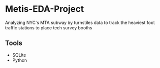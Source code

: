 # Metis-EDA-Project
Analyzing NYC's MTA subway by turnstiles data to track the heaviest foot traffic stations to place tech survey booths 

## Tools
  - SQLite
  - Python
